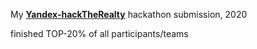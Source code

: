 My **[Yandex-hackTheRealty](https://yandex.ru/promo/realty/hacktherealty)** hackathon submission, 2020

finished TOP-20% of all participants/teams
